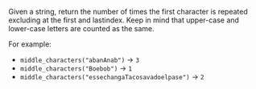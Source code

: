 Given a string, return the number of times the first character is repeated excluding at the first and lastindex. Keep in mind that upper-case and lower-case letters are counted as the same.

For example:
- `middle_characters("abanAnab")` → `3`
- `middle_characters("Boebob")` → `1`
- `middle_characters("essechangaTacosavadoelpase")` → `2`

